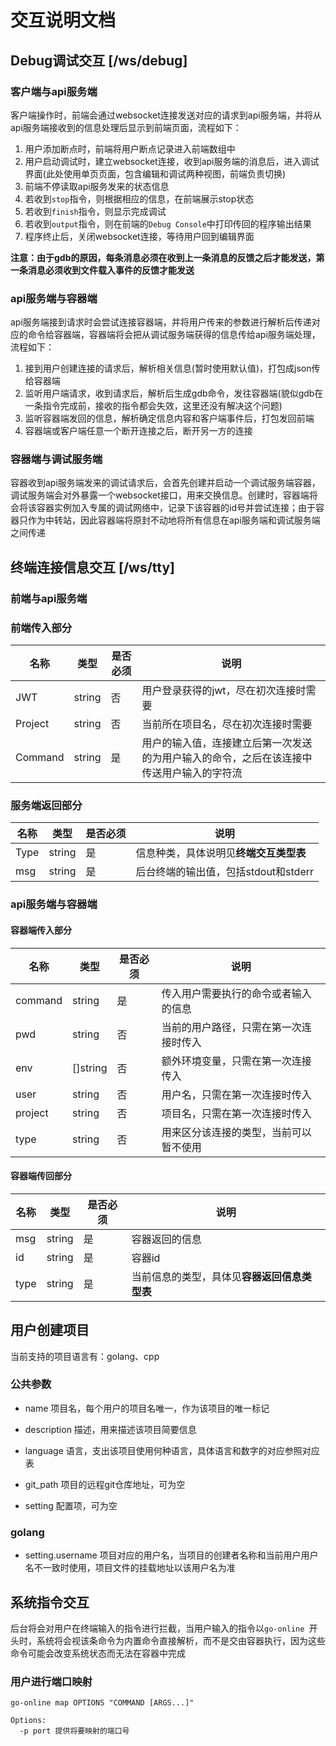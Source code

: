 # 交互说明文档

## Debug调试交互 [/ws/debug]

### 客户端与api服务端

客户端操作时，前端会通过websocket连接发送对应的请求到api服务端，并将从api服务端接收到的信息处理后显示到前端页面，流程如下：

1. 用户添加断点时，前端将用户断点记录进入前端数组中
2. 用户启动调试时，建立websocket连接，收到api服务端的消息后，进入调试界面(此处使用单页页面，包含编辑和调试两种视图，前端负责切换)
3. 前端不停读取api服务发来的状态信息
4. 若收到`stop`指令，则根据相应的信息，在前端展示stop状态
5. 若收到`finish`指令，则显示完成调试
6. 若收到`output`指令，则在前端的`Debug Console`中打印传回的程序输出结果
7. 程序终止后，关闭websocket连接，等待用户回到编辑界面

**注意：由于gdb的原因，每条消息必须在收到上一条消息的反馈之后才能发送，第一条消息必须收到文件载入事件的反馈才能发送**

### api服务端与容器端

api服务端接到请求时会尝试连接容器端，并将用户传来的参数进行解析后传递对应的命令给容器端，容器端将会把从调试服务端获得的信息传给api服务端处理，流程如下：

1. 接到用户创建连接的请求后，解析相关信息(暂时使用默认值)，打包成json传给容器端
2. 监听用户端请求，收到请求后，解析后生成gdb命令，发往容器端(貌似gdb在一条指令完成前，接收的指令都会失效，这里还没有解决这个问题)
3. 监听容器端发回的信息，解析确定信息内容和客户端事件后，打包发回前端
4. 容器端或客户端任意一个断开连接之后，断开另一方的连接

### 容器端与调试服务端

容器收到api服务端发来的调试请求后，会首先创建并启动一个调试服务端容器，调试服务端会对外暴露一个websocket接口，用来交换信息。创建时，容器端将会将该容器实例加入专属的调试网络中，记录下该容器的id号并尝试连接；由于容器只作为中转站，因此容器端将原封不动地将所有信息在api服务端和调试服务端之间传递

## 终端连接信息交互 [/ws/tty]

### 前端与api服务端

### 前端传入部分

|名称|类型|是否必须|说明|
|-|-|-|-|
|JWT|string|否|用户登录获得的jwt，尽在初次连接时需要|
|Project|string|否|当前所在项目名，尽在初次连接时需要|
|Command|string|是|用户的输入值，连接建立后第一次发送的为用户输入的命令，之后在该连接中传送用户输入的字符流|

### 服务端返回部分

|名称|类型|是否必须|说明|
|-|-|-|-|
|Type|string|是|信息种类，具体说明见**终端交互类型表**|
|msg|string|是|后台终端的输出值，包括stdout和stderr|

### api服务端与容器端

#### 容器端传入部分
|名称|类型|是否必须|说明|
|-|-|-|-|
|command|string|是|传入用户需要执行的命令或者输入的信息|
|pwd|string|否|当前的用户路径，只需在第一次连接时传入|
|env|[]string|否|额外环境变量，只需在第一次连接传入|
|user|string|否|用户名，只需在第一次连接时传入|
|project|string|否|项目名，只需在第一次连接时传入|
|type|string|否|用来区分该连接的类型，当前可以暂不使用|

#### 容器端传回部分
|名称|类型|是否必须|说明|
|-|-|-|-|
|msg|string|是|容器返回的信息|
|id|string|是|容器id|
|type|string|是|当前信息的类型，具体见**容器返回信息类型表**|

## 用户创建项目

当前支持的项目语言有：golang、cpp

### 公共参数

- name
  项目名，每个用户的项目名唯一，作为该项目的唯一标记
  
 - description
  描述，用来描述该项目简要信息
  
 - language
  语言，支出该项目使用何种语言，具体语言和数字的对应参照对应表
  
 - git_path
  项目的远程git仓库地址，可为空
  
 - setting
  配置项，可为空
  
 ### golang
 
  - setting.username
    项目对应的用户名，当项目的创建者名称和当前用户用户名不一致时使用，项目文件的挂载地址以该用户名为准
    
## 系统指令交互

后台将会对用户在终端输入的指令进行拦截，当用户输入的指令以`go-online `开头时，系统将会视该条命令为内置命令直接解析，而不是交由容器执行，因为这些命令可能会改变系统状态而无法在容器中完成

### 用户进行端口映射

`go-online map OPTIONS "COMMAND [ARGS...]"`


```
Options:
  -p port 提供将要映射的端口号
```
